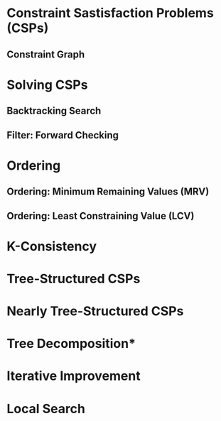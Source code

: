 # Constraint Sastisfaction Problems (CSPs)
## Constraint Graph

# Solving CSPs 
## Backtracking Search

## Filter: Forward Checking

# Ordering
## Ordering: Minimum Remaining Values (MRV)
## Ordering: Least Constraining Value (LCV)

# K-Consistency
# Tree-Structured CSPs 
# Nearly Tree-Structured CSPs
# Tree Decomposition*

# Iterative Improvement

# Local Search

